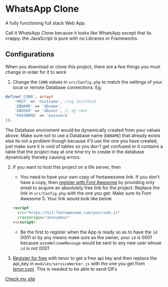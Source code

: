 # WhatsApp Clone

A fully functioning full stack Web App.

Call it WhatsApp Clone because it looks like WhatsApp except that its crappy.
the JavaScript is pure with no Libraries or Frameworks. 

## Configurations

When you download or clone this project, there are a few things you must change in order for it to work

1. Change the `CONN` values in `src/Config.php`  to match the settings of your local or remote Database connections. Eg.

```php
define('CONN', array(
    'HOST' => 'hostname', //eg localhost
    'DBNAME' => 'dbname',
    'DBUSER' => 'dbuser', // eg root
    'PASSWORD' => 'password'
));
```

The Database enviroment would be dynamically created from your values above. Make sure not to use a Database name (`DBNAME`) that already exists else its not a problem though because it'll use the one you have created, just make sure it is void of tables so you don't get confused or it contains a table that the project may at one time try to create in the database dynamically thereby causing errors.


2. If you want to host this project on a life server, then

   - You need to have your own copy of fontawesome link. If you don't have a copy, then [register with Font Awesome](https://fontawesome.com/start "font awesome") by providing only email to acquire an absolutely free link for the project. Replace the link in `src/Config.php` with the one you get. Make sure its Font Awesome 5. Your link would look like below

   ```html
   <script
     src="https://kit.fontawesome.com/yourcode.js"
     crossorigin="anonymous"
   ></script>
   ```

   - Be the first to register when the App is ready so as to have the `id` 0001 or by any means make sure as the owner, your `id` is 0001 because `autoWelcomeMessage` would be sent to any new user whose `id` is not 0001

3. [Register for free](https://www.tenor.com "Tenor GIF") with tenor to get a free api key and then replace the api_key in `modules/serviceWorker.js` with the one you get from [tenor.com](https://www.tenor.com "Tenor GIF"). This is needed to be able to send GIFs

[Check my site](https://www.247-dev.com "247 Developer")